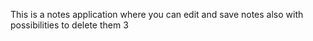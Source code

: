 This is a notes application where you can edit and save notes also with possibilities to delete them 3
